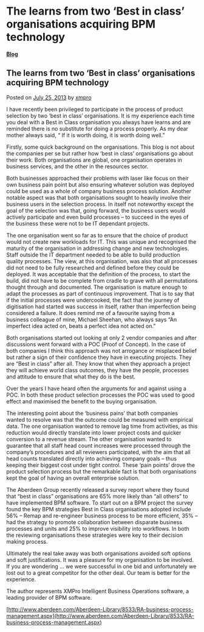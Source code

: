 # The learns from two ‘Best in class’ organisations acquiring BPM technology

[**Blog**](https://xmpro.com/category/blog/)

## The learns from two ‘Best in class’ organisations acquiring BPM technology

Posted on [July 25, 2013](https://xmpro.com/learns-from-two-best-in-class-organisations-acquiring-bpm/) by [xmpro](https://xmpro.com/author/xmpro/)

I have recently been privileged to participate in the process of product selection by two ‘best in class’ organisations. It is my experience each time you deal with a Best in Class organisation you always have learns and are reminded there is no substitute for doing a process properly. As my dear mother always said, “ If it is worth doing, it is worth doing well.”

Firstly, some quick background on the organisations. This blog is not about the companies per se but rather how ‘best in class’ organisations go about their work. Both organisations are global, one organisation operates in business services, and the other in the resources sector.

Both businesses approached their problems with laser like focus on their own business pain point but also ensuring whatever solution was deployed could be used as a whole of company business process solution. Another notable aspect was that both organisations sought to heavily involve their business users in the selection process. In itself not noteworthy except the goal of the selection was that, going forward, the business users would actively participate and even build processes – to succeed in the eyes of the business these were not to be IT dependant projects.

The one organisation went so far as to ensure that the choice of product would not create new workloads for IT. This was unique and recognised the maturity of the organisation in addressing change and new technologies. Staff outside the IT department needed to be able to build production quality processes. The view, at this organisation, was also that all processes did not need to be fully researched and defined before they could be deployed. It was acceptable that the definition of the process, to start the build, did not have to be complete from cradle to grave with all permutations thought through and documented. The organisation is mature enough to adapt the processes as part of continuous improvement. That is to say that if the initial processes were undercooked, the fact that the journey of digitisation had started was success in itself, rather than imperfection being considered a failure. It does remind me of a favourite saying from a business colleague of mine, Michael Sheehan, who always says “An imperfect idea acted on, beats a perfect idea not acted on.”

Both organisations started out looking at only 2 vendor companies and after discussions went forward with a POC (Proof of Concept). In the case of both companies I think this approach was not arrogance or misplaced belief but rather a sign of their confidence they have in executing projects. They are “Best in class” after all. They know that when they approach a project they will achieve world class outcomes, they have the people, processes and attitude to ensure that what they do is the best.

Over the years I have heard often the arguments for and against using a POC. In both these product selection processes the POC was used to good effect and maximised the benefit to the buying organisation.

The interesting point about the ‘business pains’ that both companies wanted to resolve was that the outcome could be measured with empirical data. The one organisation wanted to remove lag time from activities, as this reduction would directly translate into lower project costs and quicker conversion to a revenue stream. The other organisation wanted to guarantee that all staff head count increases were processed through the company’s procedures and all reviewers participated, with the aim that all head counts translated directly into achieving company goals – thus keeping their biggest cost under tight control. These ‘pain points’ drove the product selection process but the remarkable fact is that both organisations kept the goal of having an overall enterprise solution.

The Aberdeen Group recently released a survey report where they found that “best in class” organisations are 65% more likely than “all others” to have implemented BPM software. To start out on a BPM project the survey found the key BPM strategies Best in Class organisations adopted include 56% – Remap and re-engineer business process to be more efficient, 35% – had the strategy to promote collaboration between disparate business processes and units and 25% to improve visibility into workflows. In both the reviewing organisations these strategies were key to their decision making process.

Ultimately the real take away was both organisations avoided soft options and soft justifications. It was a pleasure for my organisation to be involved. If you are wondering … we were successful in one bid and unfortunately we lost out to a great competitor for the other deal. Our team is better for the experience.

The author represents XMPro Intelligent Business Operations software, a leading provider of BPM software.

[http://www.aberdeen.com/Aberdeen-Library/8533/RA-business-process-management.aspx](http://www.aberdeen.com/Aberdeen-Library/8533/RA-business-process-management.aspx)

